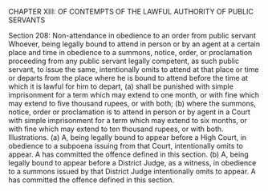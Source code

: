 CHAPTER XIII: OF CONTEMPTS OF THE LAWFUL AUTHORITY OF PUBLIC SERVANTS

Section 208: Non-attendance in obedience to an order from public servant
Whoever, being legally bound to attend in person or by an agent at a certain place and time in obedience to a summons, notice, order, or proclamation proceeding from any public servant legally competent, as such public servant, to issue the same, intentionally omits to attend at that place or time or departs from the place where he is bound to attend before the time at which it is lawful for him to depart, (a) shall be punished with simple imprisonment for a term which may extend to one month, or with fine which may extend to five thousand rupees, or with both; (b) where the summons, notice, order or proclamation is to attend in person or by agent in a Court with simple imprisonment for a term which may extend to six months, or with fine which may extend to ten thousand rupees, or with both.
Illustrations.
(a) A, being legally bound to appear before a High Court, in obedience to a subpoena issuing from that Court, intentionally omits to appear. A has committed the offence defined in this section. (b) A, being legally bound to appear before a District Judge, as a witness, in obedience to a summons issued by that District Judge intentionally omits to appear. A has committed the offence defined in this section.

